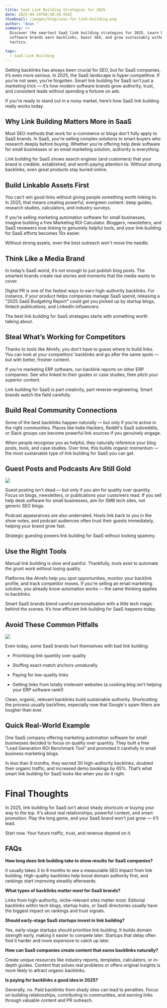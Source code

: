 ```yaml
---
title: SaaS Link Building Strategies for 2025
date: 2025-04-24T08:50:50.956Z
thumbnail: /images/blog/saas-for-link-building.png
author: "Aman "
summary: >+
  Discover the smartest SaaS link building strategies for 2025. Learn how modern
  software brands earn backlinks, boost SEO, and grow sustainably without spam
  tactics.

tags:
  - SaaS Link Building
---
```



Getting backlinks has always been crucial for SEO, but for SaaS companies, it’s even more serious. In 2025, the SaaS landscape is hyper-competitive. If you’re not seen, you’re forgotten. Smart link building for SaaS isn’t just a marketing trick — it’s how modern software brands grow authority, trust, and consistent leads without spending a fortune on ads.

If you're ready to stand out in a noisy market, here’s how SaaS link building really works today.

## Why Link Building Matters More in SaaS

Most SEO methods that work for e-commerce or blogs don't fully apply to SaaS brands. In SaaS, you're selling complex solutions to smart buyers who research deeply before buying. Whether you're offering help desk software for small businesses or an email marketing solution, authority is everything.

Link building for SaaS shows search engines (and customers) that your brand is credible, established, and worth paying attention to. Without strong backlinks, even great products stay buried online.

## Build Linkable Assets First

You can’t win good links without giving people something worth linking to. In 2025, that means creating powerful, evergreen content: deep guides, research studies, calculators, and industry surveys.

If you’re selling marketing automation software for small businesses, imagine building a free Marketing ROI Calculator. Bloggers, newsletters, and SaaS reviewers love linking to genuinely helpful tools, and your link-building for SaaS efforts becomes 10x easier.

Without strong assets, even the best outreach won't move the needle.

## Think Like a Media Brand

In today’s SaaS world, it’s not enough to just publish blog posts. The smartest brands create real stories and moments that the media wants to cover.

Digital PR is one of the fastest ways to earn high-authority backlinks. For instance, if your product helps companies manage SaaS spend, releasing a "2025 SaaS Budgeting Report" could get you picked up by startup blogs, fintech publications, and LinkedIn influencers.

The best link building for SaaS strategies starts with something worth talking about.

## Steal What’s Working for Competitors

Thanks to tools like Ahrefs, you don't have to guess where to build links. You can look at your competitors’ backlinks and go after the same spots — but with better, fresher content.

If you're marketing ERP software, run backlink reports on other ERP companies. See who linked to their guides or case studies, then pitch your superior content.

Link building for SaaS is part creativity, part reverse-engineering. Smart brands watch the field carefully.

## Build Real Community Connections

Some of the best backlinks happen naturally — but only if you’re active in the right communities. Places like Indie Hackers, Reddit's SaaS subreddits, or Slack groups can become powerful link sources if you genuinely engage.

When people recognise you as helpful, they naturally reference your blog posts, tools, and case studies. Over time, this builds organic momentum — the most sustainable type of link building for SaaS you can get.

## Guest Posts and Podcasts Are Still Gold

![](/images/blog/apr-30-2025-03_49_54-pm.png)

Guest posting isn't dead — but only if you aim for quality over quantity. Focus on blogs, newsletters, or publications your customers read. If you sell help desk software for small businesses, aim for SMB tech sites, not generic SEO blogs.

Podcast appearances are also underrated. Hosts link back to you in the show notes, and podcast audiences often trust their guests immediately, helping your brand grow fast.

Strategic guesting powers link building for SaaS without looking spammy.

## Use the Right Tools

Manual link building is slow and painful. Thankfully, tools exist to automate the grunt work without losing quality.

Platforms like Ahrefs help you spot opportunities, monitor your backlink profile, and track competitor moves. If you're selling an email marketing solution, you already know automation works — the same thinking applies to backlinks.

Smart SaaS brands blend careful personalisation with a little tech magic behind the scenes. It’s how efficient link building for SaaS happens today.

## Avoid These Common Pitfalls

![](/images/blog/avoid-these-common-pitfalls-visual-selection.png)

Even today, some SaaS brands hurt themselves with bad link building:

* Prioritising link quantity over quality


* Stuffing exact-match anchors unnaturally
* Paying for low-quality links
* Getting links from totally irrelevant websites (a cooking blog isn’t helping your ERP software rank!)

Clean, organic, relevant backlinks build sustainable authority. Shortcutting the process usually backfires, especially now that Google's spam filters are tougher than ever.

## Quick Real-World Example

One SaaS company offering marketing automation software for small businesses decided to focus on quality over quantity. They built a free “Lead Generation ROI Benchmark Tool” and promoted it carefully to small business marketing blogs.

In less than 9 months, they earned 30 high-authority backlinks, doubled their organic traffic, and increased demo bookings by 65%. That’s what smart link building for SaaS looks like when you do it right.

# Final Thoughts

In 2025, link building for SaaS isn’t about shady shortcuts or buying your way to the top. It's about real relationships, powerful content, and smart promotion. Play the long game, and your SaaS brand won't just grow — it’ll lead.

Start now. Your future traffic, trust, and revenue depend on it.



## FAQs 

**How long does link building take to show results for SaaS companies?**

It usually takes 3 to 6 months to see a measurable SEO impact from link building. High-quality backlinks help boost domain authority first, and rankings start improving steadily afterwards.

**What types of backlinks matter most for SaaS brands?**

Links from high-authority, niche-relevant sites matter most. Editorial backlinks within tech blogs, startup hubs, or SaaS directories usually have the biggest impact on rankings and trust signals.

**Should early-stage SaaS startups invest in link building?**

Yes, early-stage startups should prioritise link building. It builds domain strength early, making it easier to compete later. Startups that delay often find it harder and more expensive to catch up later.

**How can SaaS companies create content that earns backlinks naturally?**

Create unique resources like industry reports, templates, calculators, or in-depth guides. Content that solves real problems or offers original insights is more likely to attract organic backlinks.

**Is paying for backlinks a good idea in 2025?**

Generally, no. Paid backlinks from shady sites can lead to penalties. Focus on building relationships, contributing to communities, and earning links through valuable content and PR outreach.